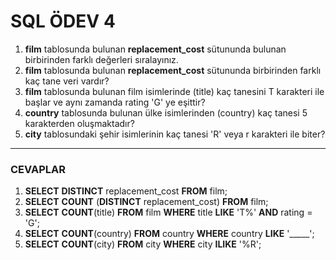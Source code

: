 ﻿# SQL ÖDEV 4
1.  **film**  tablosunda bulunan  **replacement_cost**  sütununda bulunan birbirinden farklı değerleri sıralayınız.
2.  **film**  tablosunda bulunan  **replacement_cost**  sütununda birbirinden farklı kaç tane veri vardır?
3.  **film**  tablosunda bulunan film isimlerinde (title) kaç tanesini T karakteri ile başlar ve aynı zamanda rating 'G' ye eşittir?
4.  **country**  tablosunda bulunan ülke isimlerinden (country) kaç tanesi 5 karakterden oluşmaktadır?
5.  **city**  tablosundaki şehir isimlerinin kaç tanesi 'R' veya r karakteri ile biter?
---
### CEVAPLAR
1. **SELECT** **DISTINCT** replacement_cost **FROM** film;
2. **SELECT** **COUNT** (**DISTINCT** replacement_cost) **FROM** film;
3.  **SELECT** **COUNT**(title) **FROM** film **WHERE** title **LIKE** 'T%' **AND** rating = 'G';
4. **SELECT** **COUNT**(country) **FROM** country **WHERE** country **LIKE** '_____';
5. **SELECT** **COUNT**(city) **FROM** city **WHERE** city **ILIKE** '%R';
